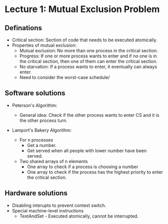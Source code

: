 # Lecture 1: Mutual Exclusion Problem

## Definations 

- Critical section: Section of code that needs to be executed atomically.
- Properties of mutual exclusion:
  - Mutual exclusion: No more than one process in the critical section.
  - Progress: If one or more process wants to enter and if no one is in the critical section, then one of them can enter the critical section.
  - No starvation: If a process wants to enter, it eventually can always enter.
  - Need to consider the worst-case schedule/

## Software solutions

- Peterson's Algorithm:
  - General idea: Check if the other process wants to enter CS and it is the other process turn.

- Lamport's Bakery Algorithm:
  - For n processes
    - Get a number.
    - Get served when all people with lower number have been served.
  - Two shared arrays of n elements
    - One array to check if a process is choosing a number
    - One array to check if the process has the highest priority to enter the critical section.

## Hardware solutions

- Disabling interupts to prevent context switch.
- Special machine-level instructions
  - TestAndSet - Executed atomically, cannot be interrupted.